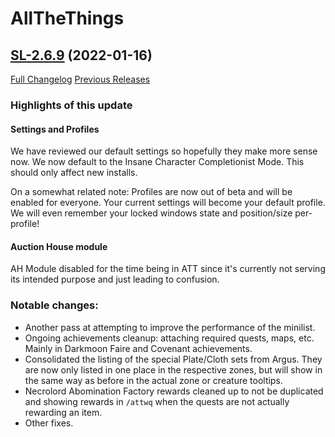 # AllTheThings

## [SL-2.6.9](https://github.com/DFortun81/AllTheThings/tree/SL-2.6.9) (2022-01-16)
[Full Changelog](https://github.com/DFortun81/AllTheThings/compare/SL-2.6.8...SL-2.6.9) [Previous Releases](https://github.com/DFortun81/AllTheThings/releases)


### Highlights of this update

#### Settings and Profiles

We have reviewed our default settings so hopefully they make more sense now. We now default to the Insane Character Completionist Mode. This should only affect new installs.

On a somewhat related note: Profiles are now out of beta and will be enabled for everyone. Your current settings will become your default profile. We will even remember your locked windows state and position/size per-profile!

#### Auction House module

AH Module disabled for the time being in ATT since it's currently not serving its intended purpose and just leading to confusion.

### Notable changes:

- Another pass at attempting to improve the performance of the minilist.
- Ongoing achievements cleanup: attaching required quests, maps, etc. Mainly in Darkmoon Faire and Covenant achievements.
- Consolidated the listing of the special Plate/Cloth sets from Argus. They are now only listed in one place in the respective zones, but will show in the same way as before in the actual zone or creature tooltips.
- Necrolord Abomination Factory rewards cleaned up to not be duplicated and showing rewards in `/attwq` when the quests are not actually rewarding an item.
- Other fixes.
